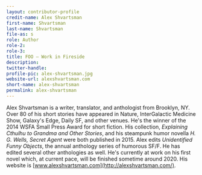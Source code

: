 ```yaml
---
layout: contributor-profile
credit-name: Alex Shvartsman
first-name: Shvartsman
last-name: Shvartsman
file-as: s
role: Author
role-2:
role-3:
title: FOO — Work in Fireside
description: 
twitter-handle:
profile-pic: alex-shvartsman.jpg
website-url: alexshvartsman.com
short-name: alex-shvartsman
permalink: alex-shvartsman
---
```

Alex Shvartsman is a writer, translator, and anthologist from Brooklyn, NY. Over 80 of his short stories have appeared in Nature, InterGalactic Medicine Show, Galaxy's Edge, Daily SF, and other venues. He's the winner of the 2014 WSFA Small Press Award for short fiction. His collection, _Explaining Cthulhu to Grandma and Other Stories_, and his steampunk humor novella _H. G. Wells, Secret Agent_ were both published in 2015. Alex edits _Unidentified Funny Objects_, the annual anthology series of humorous SF/F. He has edited several other anthologies as well. He's currently at work on his first novel which, at current pace, will be finished sometime around 2020. His website is [www.alexshvartsman.com](http://alexshvartsman.com/).

